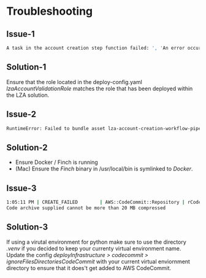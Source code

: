 # Troubleshooting

## Issue-1

```bash
A task in the account creation step function failed: ', 'An error occurred (AccessDenied) when calling the AssumeRole operation: User: arn:aws:sts::000000000000:assumed-role/lza-account-creation-work-rLambdaFunctionValidateRe-aaaaaaaaaaaa/ValidateResources is not authorized to perform: sts:AssumeRole on resource: arn:aws:iam::111111111111:role/account-creation-validation
```

## Solution-1

Ensure that the role located in the deploy-config.yaml _lzaAccountValidationRole_ matches the role that has been deployed within the LZA solution.

## Issue-2

```bash
RuntimeError: Failed to bundle asset lza-account-creation-workflow-pipeline/Deploy-Application/lza-account-creation-workflow-application/rLambdaLayerAccountCreationHelper/Code/Stage, bundle output is located at /Users/brstucke/Documents/Projects/lza-account-creation-workflow/cdk.out/asset.b0ca15b35628b7c49a69449332b610e681bb5dad168964d26469d6d9c69568d2-error: Error: spawnSync docker ENOENT
```

## Solution-2

- Ensure Docker / Finch is running
- (Mac) Ensure the _Finch_ binary in /usr/local/bin is symlinked to _Docker_.

## Issue-3

```bash
1:05:11 PM | CREATE_FAILED        | AWS::CodeCommit::Repository | rCodeCommitRepositoryFC966E2D
Code archive supplied cannot be more than 20 MB compressed
```

## Solution-3

If using a virutal environment for python make sure to use the directory _.venv_ if you decided to keep your currenty virtual environment name. Update the config _deployInfrastructure > codecommit > ignoreFilesDirectoriesCodeCommit_ with your current virtual enviornment directory to ensure that it does't get added to AWS CodeCommit.
